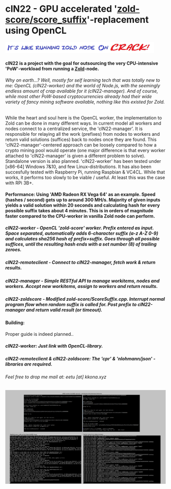 # clN22 - GPU accelerated '[zold-score/score_suffix](https://github.com/zold-io/zold-score)'-replacement using OpenCL
![slog](misc/smlogo.png)

#### clN22 is a project with the goal for outsourcing the very CPU-intensive 'PoW'-workload from running a [Zold](https://zold.io/)-node.

###### Why on earth...? Well, mostly for self learning tech that was totally new to me: OpenCL (clN22-worker) and the world of Node.js, with the seemingly endless amount of crap available for it (clN22-manager). And of course, while most other PoW-based cryptocurrencies already had their wide variety of fancy mining software available, nothing like this existed for Zold.

While the heart and soul here is the OpenCL worker, the implementation to Zold can be done in many different ways.
In current model all workers and nodes connect to a centralized service, the 'clN22-manager'. It is responsible for relaying all the work (prefixes) from nodes to workers and return valid solutions (suffices) back to nodes once they are found.
This 'clN22-manager'-centered approach can be loosely compared to how a crypto mining pool would operate (one major difference is that every worker attached to 'clN22-manager' is given a different problem to solve). 
Standalone version is also planned.
'clN22-worker' has been tested under [x86-64] Windows 7&10, and few Linux-distributions.
It has also been succesfully tested with Raspberry Pi, running Raspbian & VC4CL. While that works, it performs too slowly to be viable / useful. At least this was the case with RPi 3B+.

#### Performance: Using 'AMD Radeon RX Vega 64' as an example. Speed (hashes / second) gets up to around 300 MH/s. Majority of given inputs yields a valid solution within 20 seconds and calculating hash for every possible suffix takes about 4 minutes. This is in orders of magnitude faster compared to the CPU-worker in vanilla Zold node can perform.

##### clN22-worker        - OpenCL 'zold-score' worker. Prefix entered as input. Space separated, automatically adds 6-character suffix (a-z A-Z 0-9) and calculates sha256 hash of prefix+suffix. Goes through all possible suffices, until the resulting hash ends with a set  number (8) of trailing zeroes.
##### clN22-remoteclient  - Connect to clN22-manager, fetch work & return results.
##### clN22-manager       - Simple RESTful API to manage workitems, nodes and workers. Accept new workitems, assign to workers and return results.
##### clN22-zoldscore     - Modified zold-score/ScoreSuffix.cpp. Interrupt normal program flow when random suffix is called for. Post prefix to clN22-manager and return valid result (or timeout).

#### Building:
Proper guide is indeed planned..
##### clN22-worker: Just link with OpenCL-library.
##### clN22-remoteclient & clN22-zoldscore: The 'cpr' & 'nlohmann/json' -libraries are required.

###### Feel free to drop me mail at: eetu [at] kkona.xyz

![screenshot](misc/scrshot.png)
